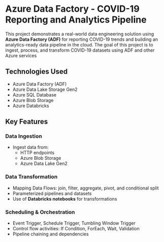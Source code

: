 # Azure Data Factory - COVID-19 Reporting and Analytics Pipeline

This project demonstrates a real-world data engineering solution using **Azure Data Factory (ADF)** for reporting COVID-19 trends and building an analytics-ready data pipeline in the cloud. The goal of this project is to ingest, process, and transform COVID-19 datasets using ADF and other Azure services

## Technologies Used

- Azure Data Factory (ADF)
- Azure Data Lake Storage Gen2
- Azure SQL Database
- Azure Blob Storage
- Azure Databricks
  
## Key Features

### Data Ingestion
- Ingest data from:
  - HTTP endpoints
  - Azure Blob Storage
  - Azure Data Lake Gen2

### Data Transformation
- Mapping Data Flows: join, filter, aggregate, pivot, and conditional split
- Parameterized pipelines and datasets
- Use of **Databricks notebooks** for transformations

### Scheduling & Orchestration
- Event Trigger, Schedule Trigger, Tumbling Window Trigger
- Control flow activities: If Condition, ForEach, Wait, Validation
- Pipeline chaining and dependencies

